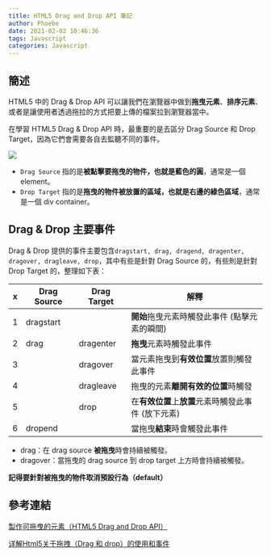 ```yaml
---
title: HTML5 Drag and Drop API 筆記
author: Phoebe
date: 2021-02-02 10:46:36
tags: Javascript
categories: Javascript
---
```

## 簡述
HTML5 中的 Drag & Drop API 可以讓我們在瀏覽器中做到**拖曳元素**、**排序元素**、或者是讓使用者透過拖拉的方式把要上傳的檔案拉到瀏覽器當中。
<!--more-->
在學習 HTML5 Drag & Drop API 時，最重要的是去區分 Drag Source 和 Drop Target，因為它們會需要各自去監聽不同的事件。

![](https://i.imgur.com/8YizrxC.png)


- `Drag Source` 指的是**被點擊要拖曳的物件，也就是藍色的圓**，通常是一個 element。
- `Drop Target` 指的是**拖曳的物件被放置的區域，也就是右邊的綠色區域**，通常是一個 div container。

## Drag & Drop 主要事件

Drag & Drop 提供的事件主要包含`dragstart, drag, dragend, dragenter, dragover, dragleave, drop`，其中有些是針對 Drag Source 的，有些則是針對 Drop Target 的，整理如下表：


| x | Drag Source | Drag Target | 解釋 |
| ------ | -------- | -------- | ----|
|1| dragstart     |      | **開始**拖曳元素時觸發此事件 (點擊元素的瞬間) |
|2| drag     |  dragenter    | **拖曳**元素時觸發此事件 |
|3|      |   dragover   | 當元素拖曳到**有效位置**放置則觸發此事件 |
|4|      |   dragleave   | 拖曳的元素**離開有效的位置**時觸發|
|5|      |   drop   | 在**有效位置**上**放置**元素時觸發此事件 (放下元素) |
|6|  dropend |      | 當拖曳**結束**時會觸發此事件 |

- drag：在 drag source **被拖曳**時會持續被觸發。
- dragover：當拖曳的 drag source 到 drop target 上方時會持續被觸發。

**記得要針對被拖曳的物件取消預設行為（default）**




## 參考連結

[製作可拖曳的元素（HTML5 Drag and Drop API）](https://pjchender.blogspot.com/2017/08/html5-drag-and-drop-api.html)

[详解Html5关于拖拽（Drag 和 drop）的使用和事件](https://blog.csdn.net/weixin_41229588/article/details/106574573?ops_request_misc=&request_id=&biz_id=102&utm_term=dragleave&utm_medium=distribute.pc_search_result.none-task-blog-2~all~sobaiduweb~default-5-106574573.pc_search_result_before_js)